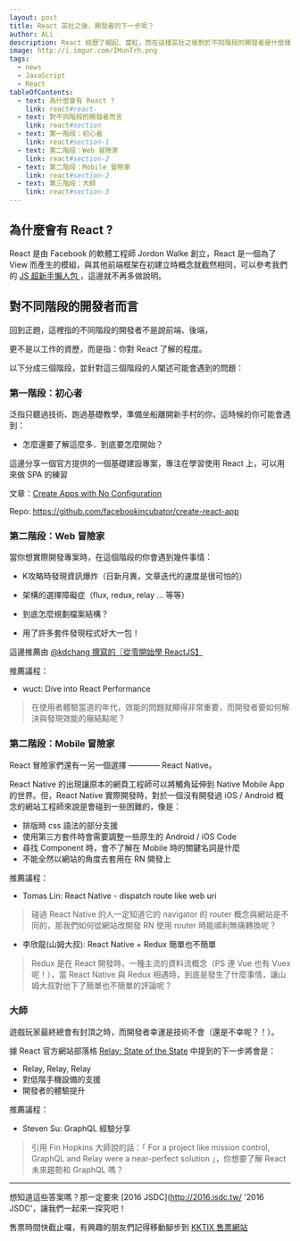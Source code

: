 ```yaml
---
layout: post
title: React 茁壯之後，開發者的下一步呢？
author: ALi
description: React 經歷了崛起、當紅，而在這樣茁壯之後對於不同階段的開發者是什麼樣的挑戰？
image: http://i.imgur.com/IMunTrh.png
tags:
  - news
  - JavaScript
  - React
tableOfContents:
  - text: 為什麼會有 React ?
    link: react#react-
  - text: 對不同階段的開發者而言
    link: react#section
  - text: 第一階段：初心者
    link: react#section-1
  - text: 第二階段：Web 冒險家
    link: react#section-2
  - text: 第二階段：Mobile 冒險家
    link: react#section-2
  - text: 第三階段：大師
    link: react#section-3
---
```


## 為什麼會有 React ?

React 是由 Facebook 的軟體工程師 Jordon Walke 創立，React 是一個為了 View 而產生的模組，與其他前端框架在初建立時概念就截然相同，可以參考我們的 [JS 超新手懶人包
](http://blog.jsdc.tw/2016/08/21/jsdc2016-beginner-pack)，這邊就不再多做說明。


## 對不同階段的開發者而言

回到正題，這裡指的不同階段的開發者不是說前端、後端，

更不是以工作的資歷，而是指：你對 React 了解的程度。

以下分成三個階段，並針對這三個階段的人闡述可能會遇到的問題：

### 第一階段：初心者

泛指只聽過技術、跑過基礎教學，準備坐船離開新手村的你，這時候的你可能會遇到：

- 怎麼還要了解這麼多、到底要怎麼開始？

這邊分享一個官方提供的一個基礎建設專案，專注在學習使用 React 上，可以用來做 SPA 的練習

文章：[Create Apps with No Configuration](https://facebook.github.io/react/blog/2016/07/22/create-apps-with-no-configuration.html)

Repo: https://github.com/facebookincubator/create-react-app


### 第二階段：Web 冒險家

當你想實際開發專案時，在這個階段的你會遇到幾件事情：

  - K攻略時發現資訊爆炸（日新月異，文章迭代的速度是很可怕的）

  - 架構的選擇障礙症（flux, redux, relay ... 等等）

  - 到底怎麼規劃檔案結構？

  - 用了許多套件發現程式好大一包！


這邊推薦由 [@kdchang 撰寫的〖從零開始學 ReactJS】](https://www.gitbook.com/book/kdchang/react101/details)


推薦議程：

- wuct: Dive into React Performance

> 在使用者體驗當道的年代，效能的問題就顯得非常重要，而開發者要如何解決與發現效能的癥結點呢？


### 第二階段：Mobile 冒險家

React 冒險家們還有一另一個選擇 ———— React Native。

React Native 的出現讓原本的網頁工程師可以將觸角延伸到 Native Mobile App 的世界。但，React Native 實際開發時，對於一個沒有開發過 iOS / Android 概念的網站工程師來說是會碰到一些困難的，像是：

- 排版時 css 語法的部分支援
- 使用第三方套件時會需要調整一些原生的 Android / iOS Code
- 尋找 Component 時，會不了解在 Mobile 時的關鍵名詞是什麼
- 不能全然以網站的角度去套用在 RN 開發上

推薦議程：

- Tomas Lin: React Native - dispatch route like web uri

> 碰過 React Native 的人一定知道它的 navigator 的 router 概念與網站是不同的，那我們如何從網站改開發 RN 使用 router 時能順利無痛轉換呢？


- 李欣龍(山姆大叔): React Native + Redux 簡單也不簡單

> Redux 是在 React 開發時，一種主流的資料流概念（PS 連 Vue 也有 Vuex 呢！），當 React Native 與 Redux 相遇時，到底是發生了什麼事情，讓山姆大叔對他下了簡單也不簡單的評論呢？


### 大師

遊戲玩家最終總會有封頂之時，而開發者幸運是技術不會（還是不幸呢？！）。

據 React 官方網站部落格 [Relay: State of the State](https://facebook.github.io/react/blog/2016/08/05/relay-state-of-the-state.html#whats-next) 中提到的下一步將會是：

- Relay, Relay, Relay
- 對低階手機設備的支援
- 開發者的體驗提升

推薦議程：

- Steven Su: GraphQL 經驗分享

> 引用 Fin Hopkins 大師說的話：「 For a project like mission control, GraphQL and Relay were a near-perfect solution 」，你想要了解 React 未來趨勢和 GraphQL 嗎？

- - - -

想知道這些答案嗎？那一定要來 [2016 JSDC](http://2016.jsdc.tw/ '2016 JSDC'，讓我們一起來一探究吧！

售票時間快截止囉，有興趣的朋友們記得移動腳步到 [KKTIX 售票網站](http://jsdc-tw.kktix.cc/events/jsdc2016)



